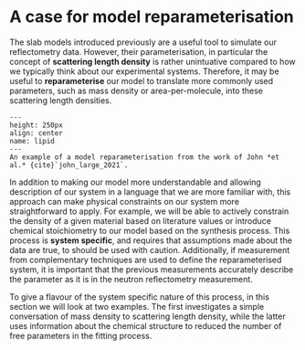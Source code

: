 # A case for model reparameterisation

The slab models introduced previously are a useful tool to simulate our reflectometry data. 
However, their parameterisation, in particular the concept of **scattering length density** is rather unintuative compared to how we typically think about our experimental systems. 
Therefore, it may be useful to **reparameterise** our model to translate more commonly used parameters, such as mass density or area-per-molecule, into these scattering length densities. 

```{figure} ../figures/lipid.jpg
---
height: 250px
align: center
name: lipid
---
An example of a model reparameterisation from the work of John *et al.* {cite}`john_large_2021`.
```

In addition to making our model more understandable and allowing description of our system in a language that we are more familiar with, this approach can make physical constraints on our system more straightforward to apply. 
For example, we will be able to actively constrain the density of a given material based on literature values or introduce chemical stoichiometry to our model based on the synthesis process. 
This process is **system specific**, and requires that assumptions made about the data are true, to should be used with caution. 
Additionally, if measurement from complementary techniques are used to define the reparameterised system, it is important that the previous measurements accurately describe the parameter as it is in the neutron reflectometry measurement. 

To give a flavour of the system specific nature of this process, in this section we will look at two examples. 
The first investigates a simple conversation of mass density to scattering length density, while the latter uses information about the chemical structure to reduced the number of free parameters in the fitting process. 